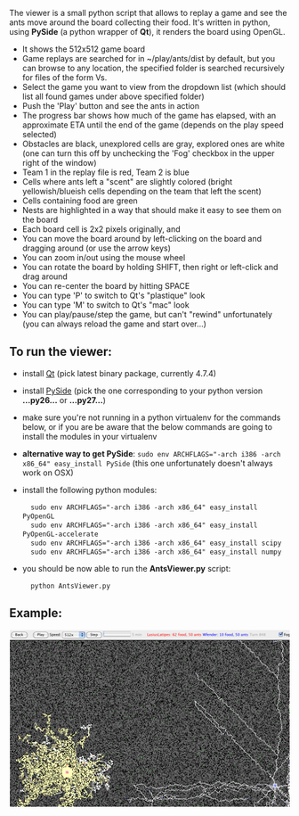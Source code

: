 The viewer is a small python script that allows to replay a game and see the ants move around the board collecting their food.
It's written in python, using **PySide** (a python wrapper of **Qt**), it renders the board using OpenGL.

- It shows the 512x512 game board
- Game replays are searched for in ~/play/ants/dist by default, but you can browse to any location, the specified folder is searched recursively for files of the form <player>Vs<player>.<number>
- Select the game you want to view from the dropdown list (which should list all found games under above specified folder)
- Push the 'Play' button and see the ants in action
- The progress bar shows how much of the game has elapsed, with an approximate ETA until the end of the game (depends on the play speed selected)
- Obstacles are black, unexplored cells are gray, explored ones are white (one can turn this off by unchecking the 'Fog' checkbox in the upper right of the window)
- Team 1 in the replay file is red, Team 2 is blue
- Cells where ants left a "scent" are slightly colored (bright yellowish/blueish cells depending on the team that left the scent)
- Cells containing food are green
- Nests are highlighted in a way that should make it easy to see them on the board
- Each board cell is 2x2 pixels originally, and
- You can move the board around by left-clicking on the board and dragging around (or use the arrow keys)
- You can zoom in/out using the mouse wheel
- You can rotate the board by holding SHIFT, then right or left-click and drag around
- You can re-center the board by hitting SPACE
- You can type 'P' to switch to Qt's "plastique" look
- You can type 'M' to switch to Qt's "mac" look
- You can play/pause/step the game, but can't "rewind" unfortunately (you can always reload the game and start over...)

To run the viewer:
------------------
- install [Qt](http://qt.nokia.com/downloads/qt-for-open-source-cpp-development-on-mac-os-x/) (pick latest binary package, currently 4.7.4)
- install [PySide](http://developer.qt.nokia.com/wiki/PySide_Binaries_MacOSX) (pick the one corresponding to your python version **...py26...** or **...py27...**)
- make sure you're not running in a python virtualenv for the commands below, or if you are be aware that the below commands are going to install the modules in your virtualenv
- **alternative way to get PySide**: `sudo env ARCHFLAGS="-arch i386 -arch x86_64" easy_install PySide` (this one unfortunately doesn't always work on OSX)
- install the following python modules:

		sudo env ARCHFLAGS="-arch i386 -arch x86_64" easy_install PyOpenGL
		sudo env ARCHFLAGS="-arch i386 -arch x86_64" easy_install PyOpenGL-accelerate
		sudo env ARCHFLAGS="-arch i386 -arch x86_64" easy_install scipy
		sudo env ARCHFLAGS="-arch i386 -arch x86_64" easy_install numpy

- you should be now able to run the **AntsViewer.py** script:

		python AntsViewer.py

Example:
--------

![Viewer example](https://github.com/zsimic/TopCoderAnts/raw/master/viewer/viewer.png)
